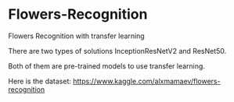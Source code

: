 # Flowers-Recognition
Flowers Recognition with transfer learning

There are two types of solutions InceptionResNetV2 and ResNet50. 

Both of them are pre-trained models to use transfer learning.

Here is the dataset: https://www.kaggle.com/alxmamaev/flowers-recognition
